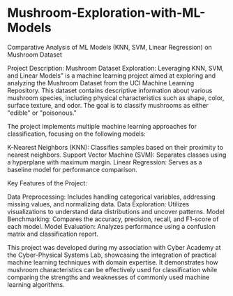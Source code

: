 # Mushroom-Exploration-with-ML-Models
Comparative Analysis of ML Models (KNN, SVM, Linear Regression) on Mushroom Dataset

Project Description:
Mushroom Dataset Exploration: Leveraging KNN, SVM, and Linear Models" is a machine learning project aimed at exploring and analyzing the Mushroom Dataset from the UCI Machine Learning Repository. This dataset contains descriptive information about various mushroom species, including physical characteristics such as shape, color, surface texture, and odor. The goal is to classify mushrooms as either "edible" or "poisonous."

The project implements multiple machine learning approaches for classification, focusing on the following models:

K-Nearest Neighbors (KNN): Classifies samples based on their proximity to nearest neighbors.
Support Vector Machine (SVM): Separates classes using a hyperplane with maximum margin.
Linear Regression: Serves as a baseline model for performance comparison.

Key Features of the Project:

Data Preprocessing: Includes handling categorical variables, addressing missing values, and normalizing data.
Data Exploration: Utilizes visualizations to understand data distributions and uncover patterns.
Model Benchmarking: Compares the accuracy, precision, recall, and F1-score of each model.
Model Evaluation: Analyzes performance using a confusion matrix and classification report.

This project was developed during my association with Cyber Academy at the Cyber-Physical Systems Lab, showcasing the integration of practical machine learning techniques with domain expertise. It demonstrates how mushroom characteristics can be effectively used for classification while comparing the strengths and weaknesses of commonly used machine learning algorithms.
